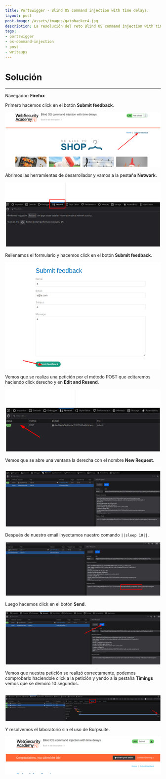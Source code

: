 ```yaml
---
title: PortSwigger - Blind OS command injection with time delays.
layout: post
post-image: /assets/images/gatohacker4.jpg 
description: La resolución del reto Blind OS command injection with time delays.
tags:
- portswigger
- os-command-injection
- post
- writeups
---
```

# Solución
---

Navegador: **Firefox**

Primero hacemos click en el botón **Submit feedback**.

![](/assets/images/images-portswigger-osci/lab2-1.png)

Abrimos las herramientas de desarrollador y vamos a la pestaña **Network**.

![](/assets/images/images-portswigger-osci/lab2-2.png)

Rellenamos el formulario y hacemos click en el botón **Submit feedback**.

![](/assets/images/images-portswigger-osci/lab2-3.png)

Vemos que se realiza una petición por el método POST que editaremos haciendo click derecho y en **Edit and Resend**.

![](/assets/images/images-portswigger-osci/lab2-4.png)

Vemos que se abre una ventana la derecha con el nombre **New Request**.

![](/assets/images/images-portswigger-osci/lab2-5.png)

Después de nuestro email inyectamos nuestro comando `||sleep 10||`.

![](/assets/images/images-portswigger-osci/lab2-6.png)

Luego hacemos click en el botón **Send**.

![](/assets/images/images-portswigger-osci/lab2-7.png)

Vemos que nuestra petición se realizó correctamente, podemos comprobarlo haciendole click a la petición y yendo a la pestaña **Timings** vemos que se demoró 10 segundos.

![](/assets/images/images-portswigger-osci/lab2-8.png)

Y resolvemos el laboratorio sin el uso de Burpsuite.

![](/assets/images/images-portswigger-osci/lab2-9.png)

